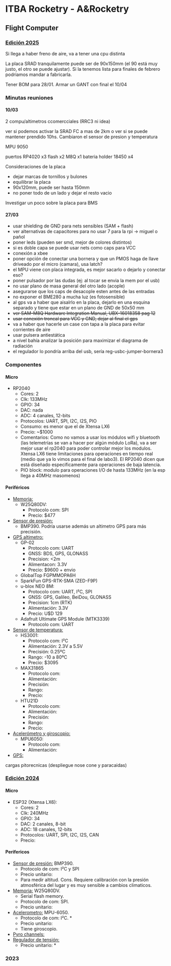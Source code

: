 # ITBA Rocketry - A&Rocketry
## Flight Computer

### <u>Edición 2025</u>

Si llega a haber freno de aire, va a tener una cpu distinta

La placa SRAD tranquilamente puede ser de 90x150mm (el 90 está muy justo, el otro se puede ajustar). Si la tenemos lista para finales de febrero podriamos mandar a fabricarla.

Tener BOM para 28/01. Armar un GANT con final el 10/04

### Minutas reuniones

#### 10/03

2 compu/altimetros ccomercciales (RRC3 ni idea) 

ver si podemos activar la SRAD FC a mas de 2km o ver si se puede mantener prendido 10hs. Cambiaron el sensor de presion y temperatura

MPU 9050

puertos
RP4020 x3
flash x2
M8Q x1
bateria holder
18450  x4

Consideraciones de la placa
- dejar marcas de tornillos y bulones
- equilibrar la placa
- 90x120mm, puede ser hasta 150mm
- no poner todo de un lado y dejar el resto vacio
  
Investigar un poco sobre la placa para BMS

#### 27/03

- usar shielding de GND para nets sensibles (SAM + flash)
- ver alternativas de capacitores para no usar 7 para la rpi -> miguel o pañol
- poner leds (pueden ser smd, mejor de colores distintos)
- si es doble capa se puede usar nets como caps para VCC
- conexión a xbee
- poner opción de conectar una bornera y que un PMOS haga de llave driveado por el micro (camara), usa latch?
- el MPU viene con placa integrada, es mejor sacarlo o dejarlo y conectar eso?
- poner pulsador por las dudas (ej: al tocar se envia la mem por el usb)
- no usar plano de masa general del otro lado (acople)
- asegurarse que los caps de desacople esten antes de las entradas
- no exponer el BME280 a mucha luz (es fotosensible)
- al gps va a haber que aisalrlo en la placa, dejarlo en una esquina separado y tiene que estar en un plano de GND de 50x50 mm 
- ~~ver SAM-M8Q Hardware Integration Manual, UBX-16018358 pag 12~~
- ~~usar conexión troncal para VCC y GND, dejar al final el gps~~
- va a haber que hacerle un case con tapa a la placa para evitar corrientes de aire
- usar pulsera antiestática
- a nivel bahía analizar la posición para maximizar el diagrama de radiación
- el regulador lo pondría arriba del usb, sería reg-usbc-jumper-bornera3


### Componentes

#### Micro
-   RP2040
    -   Cores: 2
    -   Clk: 133MHz
    -   GPIO: 34
    -   DAC: nada
    -   ADC: 4 canales, 12-bits
    -   Protocolos: UART, SPI, I2C, I2S, PIO    
    -   Consumo: es menor que el de Xtensa LX6
    -   Precio: ~$1000
    -   Comentarios: Como no vamos a usar los módulos wifi y bluetooth (las telemetrías se van a hacer por algún módulo LoRa), va a ser mejor usar el rp2040 para poder controlar mejor los modulos. Xtensa LX6 tiene limitaciones para operaciones en tiempo real (medio que ya lo vimos para el final de labo3). El RP2040 dicen que está diseñado especificamente para operaciones de baja latencia.
    -   PIO block: modulo para operaciones I/O de hasta 133MHz (en la esp llega a 40MHz masomenos)

#### Periféricos
- <u>Memoria:</u>
    - W25Q80DV:
        - Protocolo com: SPI
        - Precio: $477
-   <u>Sensor de presión:</u>
    -   BMP390. Podría usarse además un altimetro GPS para más precisión.
-   <u>GPS altimetro:</u>  
    -   GP-02
        -   Protocolo com: UART
        -   GNSS: BDS, GPS, GLONASS
        -   Precision: <2m
        -   Alimentacon: 3.3V
        -   Precio: $9600 + envio
    -   GlobalTop FGPMMOPA6H
    -   SparkFun GPS-RTK-SMA (ZED-F9P)
    -   u-blox NEO 8M:
        -   Protocolo com: UART, I²C, SPI
        -   GNSS: GPS, Galileo, BeiDou, GLONASS
        -   Precision: 1cm (RTK)
        -   Alimentación: 3.3V
        -   Precio: U$D 129
    -   Adafruit Ultimate GPS Module (MTK3339)
        -   Protocolo com: UART
- <u>Sensor de temperatura:</u>
    - HS3001: 
      - Protocolo com: I²C
      - Alimentación: 2.3V a 5.5V
      - Precisión: 0.25ºC
      - Rango: -10 a 80ºC
      - Precio: $3095
    - MAX31865
      - Protocolo com: 
      - Alimentación:
      - Precisión:
      - Rango: 
      - Precio: 
    - HTU21D      
      - Protocolo com: 
      - Alimentación:
      - Precisión:
      - Rango: 
      - Precio:
- <u>Acelerómetro y giroscopio:</u>
  - MPU6050:
      - Protocolo com:
      - Alimentación:
- <u>GPS:</u>

cargas pitorecnicas (despliegue nose cone y paracaidas)

### <u>Edición 2024</u>
#### Micro
-   ESP32 (Xtensa LX6):
    -   Cores: 2
    -   Clk: 240MHz
    -   GPIO: 34
    -   DAC: 2 canales, 8-bit
    -   ADC: 18 canales, 12-bits
    -   Protocolos: UART, SPI, I2C, I2S, CAN
    -   Precio: 
#### Perifericos
-   <u>Sensor de presión:</u> BMP390.
    -   Protocolo de com: I²C y SPI
    -   Precio unitario:
    -   Para medir altitud. Cons. Requiere calibración con la presión atmosférica del lugar y es muy sensible a cambios climaticos.
-   <u>Memoria:</u> W25Q80DV. 
    -   Serial flash memory. 
    -   Protocolo de com: SPI.
    -   Precio unitario: 
-   <u>Acelerometro:</u> MPU-6050. 
    -   Protocolo de com: I²C. *
    -   Precio unitario:
    -   Tiene giroscopio. 
-   <u>Pyro channels:</u>   
-   <u>Regulador de tensión:</u>
    -   Precio unitario: *

### 2023
